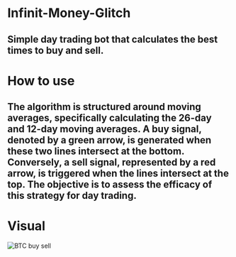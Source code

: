 # Infinit-Money-Glitch
Simple day trading bot that calculates the best times to buy and sell.
---
# How to use
The algorithm is structured around moving averages, specifically calculating the 26-day and 12-day moving averages. A buy signal, denoted by a green arrow, is generated when these two lines intersect at the bottom. Conversely, a sell signal, represented by a red arrow, is triggered when the lines intersect at the top. The objective is to assess the efficacy of this strategy for day trading.
---
# Visual
![BTC buy sell](https://github.com/VladOXPR/Infinit-Money/assets/62916716/38bad24d-a7ba-4306-8d8d-6ddd95477a08)
